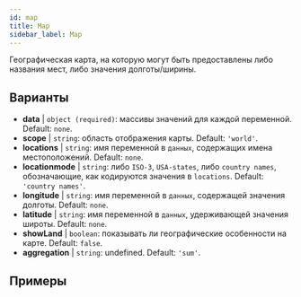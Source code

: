 ```yaml
---
id: map
title: Map
sidebar_label: Map
---
```


Географическая карта, на которую могут быть предоставлены либо названия мест, либо значения долготы/ширины.

## Варианты

* __data__ | `object (required)`: массивы значений для каждой переменной. Default: `none`.
* __scope__ | `string`: область отображения карты. Default: `'world'`.
* __locations__ | `string`: имя переменной в `данных`, содержащих имена местоположений. Default: `none`.
* __locationmode__ | `string`: либо `ISO-3`, `USA-states`, либо `country names`, обозначающие, как кодируются значения в `locations`. Default: `'country names'`.
* __longitude__ | `string`: имя переменной в `данных`, содержащей значения долготы. Default: `none`.
* __latitude__ | `string`: имя переменной в `данных`, удерживающей значения широты. Default: `none`.
* __showLand__ | `boolean`: показывать ли географические особенности на карте. Default: `false`.
* __aggregation__ | `string`: undefined. Default: `'sum'`.


## Примеры
